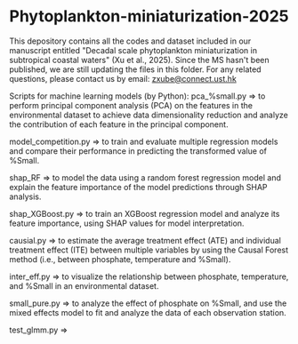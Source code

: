 # Phytoplankton-miniaturization-2025

This depository contains all the codes and dataset included in our manuscript entitled "Decadal scale phytoplankton miniaturization in subtropical coastal waters" (Xu et al., 2025).
Since the MS hasn't been published, we are still updating the files in this folder.
For any related questions, please contact us by email: zxube@connect.ust.hk




Scripts for machine learning models (by Python):
pca_%small.py => to perform principal component analysis (PCA) on the features in the environmental dataset to achieve data dimensionality reduction and analyze the contribution of each feature in the principal component.

model_competition.py => to train and evaluate multiple regression models and compare their performance in predicting the transformed value of %Small.

shap_RF => to model the data using a random forest regression model and explain the feature importance of the model predictions through SHAP analysis. 

shap_XGBoost.py => to train an XGBoost regression model and analyze its feature importance, using SHAP values ​​for model interpretation.

causial.py => to estimate the average treatment effect (ATE) and individual treatment effect (ITE) between multiple variables by using the Causal Forest method (i.e., between phosphate, temperature and %Small).

inter_eff.py => to visualize the relationship between phosphate, temperature, and %Small in an environmental dataset.

small_pure.py => to analyze the effect of phosphate on %Small, and use the mixed effects model to fit and analyze the data of each observation station.

test_glmm.py =>


